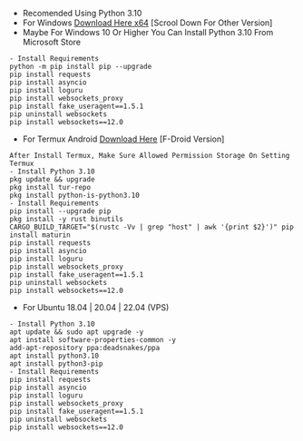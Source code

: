 - Recomended Using Python 3.10
- For Windows [Download Here x64](https://www.python.org/ftp/python/3.10.0/python-3.10.0-amd64.exe) [Scrool Down For Other Version]
- Maybe For Windows 10 Or Higher You Can Install Python 3.10 From Microsoft Store
```
- Install Requirements
python -m pip install pip --upgrade
pip install requests
pip install asyncio
pip install loguru
pip install websockets_proxy
pip install fake_useragent==1.5.1
pip uninstall websockets
pip install websockets==12.0
```
- For Termux Android [Download Here](https://f-droid.org/repo/com.termux_1020.apk) [F-Droid Version]
```
After Install Termux, Make Sure Allowed Permission Storage On Setting Termux
- Install Python 3.10
pkg update && upgrade
pkg install tur-repo
pkg install python-is-python3.10
- Install Requirements
pip install --upgrade pip
pkg install -y rust binutils
CARGO_BUILD_TARGET="$(rustc -Vv | grep "host" | awk '{print $2}')" pip install maturin
pip install requests
pip install asyncio
pip install loguru
pip install websockets_proxy
pip install fake_useragent==1.5.1
pip uninstall websockets
pip install websockets==12.0
```
- For Ubuntu 18.04 | 20.04 | 22.04 (VPS)
```
- Install Python 3.10
apt update && sudo apt upgrade -y
apt install software-properties-common -y
add-apt-repository ppa:deadsnakes/ppa
apt install python3.10
apt install python3-pip
- Install Requirements
pip install requests
pip install asyncio
pip install loguru
pip install websockets_proxy
pip install fake_useragent==1.5.1
pip uninstall websockets
pip install websockets==12.0
```
